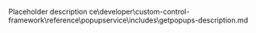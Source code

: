 Placeholder description ce\developer\custom-control-framework\reference\popupservice\includes\getpopups-description.md